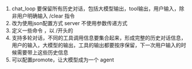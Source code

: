 1. chat_loop 要保留所有历史对话，包括大模型输出，tool输出，用户输入，除非用户明确输入 /clear 指令
2. 改为使用json配置方式 server  不使用参数传递方式
3. 定义一些命令 ，以 /开头的
4. 支持多轮对话，不同的工具调用信息要集合起来，形成完整的历史对话信息，用户的输入，大模型的输出，工具的输出都要按序保留，下一次用户输入的时候需要带上这些历史信息
5. 可以配置promote，让大模型成为一个 agent

